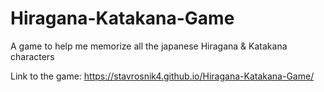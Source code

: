 # Hiragana-Katakana-Game
A game to help me memorize all the japanese Hiragana &amp; Katakana characters

Link to the game:
https://stavrosnik4.github.io/Hiragana-Katakana-Game/
